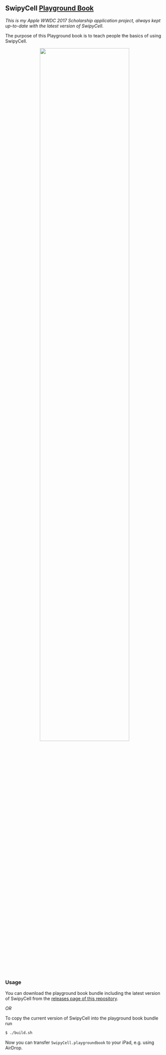 ## SwipyCell [Playground Book](https://developer.apple.com/library/content/documentation/Xcode/Conceptual/swift_playgrounds_doc_format/)

*This is my Apple WWDC 2017 Scholarship application project, always kept up-to-date with the latest version of SwipyCell.*

The purpose of this Playground book is to teach people the basics of using SwipyCell.

<p align="center"><img src="https://raw.githubusercontent.com/moritzsternemann/SwipyCell/master/github-assets/swipycellbook.png?raw=true" width="75%"/></p>

### Usage
You can download the playground book bundle including the latest version of SwipyCell from the [releases page of this repository](https://github.com/moritzsternemann/SwipyCell/releases).

*OR*

To copy the current version of SwipyCell into the playground book bundle run
```bash
$ ./build.sh
```

Now you can transfer `SwipyCell.playgroundbook` to your iPad, e.g. using AirDrop.
